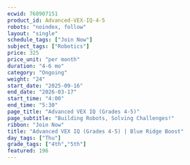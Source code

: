 ```yaml
---
ecwid: 768907151
product_id: Advanced-VEX-IQ-4-5
robots: "noindex, follow"
layout: "single"
schedule_tags: ["Join Now"]
subject_tags: ["Robotics"]
price: 325
price_unit: "per month"
duration: "4-6 mo"
category: "Ongoing"
weight: "24"
start_date: "2025-09-16"
end_date: "2026-03-17"
start_time: "4:00"
end_time: "5:30"
page_title: "Advanced VEX IQ (Grades 4-5)"
page_subtitle: "Building Robots, Solving Challenges!"
ribbon: "Join Now"
title: "Advanced VEX IQ (Grades 4-5) | Blue Ridge Boost"
day_tags: ["Thu"]
grade_tags: ["4th","5th"]
featured: 196
---
```

